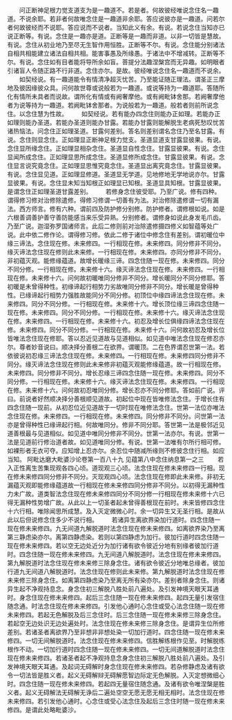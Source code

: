 <!-- { "loadSidebar": true } -->
　　问正断神足根力觉支道支为是一趣道不。若是者。何故彼经唯说念住名一趣道。不说余耶。若非者何故唯念住是一趣道非余耶。答应说彼亦是一趣道。问若尔者何故彼经而不说耶。答应说而不说者。当知此义有余。有说。若说念住当知亦已说正断等。有说。念住是一趣亦是道。正断等是一趣而非道。以非一切皆是慧故。有说。念住从初业地乃至尽无生智作用恒胜。正断等不尔。有说。念住能分别诸法自相共相能建立诸法自相共相。能害事愚及所缘愚。于诸法中不增减转。正断等不尔。有说。念住如有目者能将导所余如盲。菩提分法趣涅槃宫而无异趣。如明眼者引诸盲人令随正路不行非道。念住亦尔。是故。彼经唯说念住名一趣道而不说余。
　　如契经说。有一趣道能令有情清净超灭忧苦。乃至能证随正理法。谓圣正三摩地及彼因缘彼众具。问何故世尊或说般若为一趣道。或说等持为一趣道耶。答随所化有情所未具者而说故。谓所化有情或有阙奢摩他。或有阙毗钵舍那。若阙奢摩他者为说等持为一趣道。若阙毗钵舍那者。为说般若为一趣道。般若者则前所说念住。以念住慧为性故。
　　如契经说。若有能办四念住则能办正如理。若能办正如理则能办圣道。若能办圣道则能办甘露。若能办甘露则能解脱生老病死愁叹忧苦诸热恼法。问念住正如理圣道。甘露何差别。答名则差别谓名念住乃至名甘露。有说。念住则显念住。正如理显正断神足根力觉支。圣道显道支甘露显彼果。有说。念住显所缘念住。正如理显相杂念住。圣道显自性念住。甘露显彼果。有说。念住显闻所成念住。正如理显思所成念住。圣道显修所成念住。甘露显彼果。有说。念住显言说究竟念住。正如理显思惟究竟念住。圣道显出离究竟念住。甘露显彼果。有说。念住显见道。正如理显修道。圣道显无学道。见地修地无学地说亦尔。甘露显彼果。有说。念住显未知当知根正如理显已知根。圣道显具知根。甘露显彼果。是谓念住正如理圣道甘露差别。
　　若修身念住彼受耶。乃至广说。修有四种。谓得修习修对治修除遣修。得修习修谓一切善有为法。对治修除遣修谓一切有漏法。西方师言。修有六种。谓前四及防护修分别修。防护修者。谓修根如说。如是六根善调善护善守善防能感当来乐受异熟。分别修者。谓修身如说此身发毛爪齿。乃至广说。迦湿弥罗国诸师言。此后二修则前对治除遣修摄四修义如智蕴等处广说。此中依二修作论。谓得修习修。依此二修于诸位中修念住有差别。谓初暖位中缘三谛法。念住现在修。未来修四。一行相现在修。未来修四。同分修非不同分。缘灭谛法念住现在修则此未来修。一行相现在修。未来修四。亦同分修非不同分。非初蕴灭观。能修缘蕴道。故增长暖缘三谛。四念住随一现在修。未来修四。同分不同分修。一行相现在修。未来修十六。缘灭谛法念住现在修。未来修四。一行相现在修。未来修十六。问何故初暖唯同分修非不同分。增长暖同分不同分修耶。答初暖是未曾得种性。初缘谛起行相势力劣故唯同分修非不同分。增长暖是曾得种性。已缘谛起行相势力强胜故能同分不同分修。初顶位中缘四谛法念住现在修。未来修四。同分不同分修。一行相现在修。未来修十六。增长顶位缘三谛四念住随一现在修。未来修四。同分不同分修。一行相现在修。未来修十六。缘灭谛法念住现在修。未来修四。一行相现在修。未来修十六。初忍及增长位俱缘四谛法念住现在修。未来修四。同分不同分修。一行相现在修。未来修十六。问何故初忍及增长位皆唯法念住现在修耶。答以忍近见道故与见道相似。如见道中唯法念住现在修忍亦尔。尊者妙音说曰。顺决择分善根二在欲界。谓暖顶。二在色界谓忍世第一法。若依彼说初忍缘三谛法念住现在修。未来修四。一行相现在修。未来修四同分修非不同分。缘灭谛法念住现在修则此未来修非初蕴灭观能修缘蕴道。故一行相现在修。未来修四。同分修非不同分。增长忍缘三谛四念住随一现在修。未来修四。同分不同分修。一行相现在修。未来修十六。缘灭谛法念住现在修。未来修四。一行相现在修。未来修十六。问何故初忍唯同分修。增长忍亦不同分修耶。答如前广说。评曰。前说者好然顺决择分善根顺见道故。初起位中现在皆唯修法念住。于增长住有四念住随一现前。从初忍位近见道故于一切时现在唯修法念住。世第一法位亦唯法念住现在修。未来修四。一行相现在修。未来修四。同分修非不同分。问世第一法亦是曾得种性已缘谛起行相。何故唯同分。修非不同分耶。答世第一法是极邻近见道善根最与见道相似。如见道中唯同分修非不同分。世第一法亦尔。有说。世第一法是见道前行修治道者故。如见道唯同分修。有说。世第一法唯有尔所行相可修。如裸形者无衣可夺。应知增上忍亦尔。余忍位中随减所缘则不修彼念住行相。如应当知。
阿毗达磨大毗婆沙论卷第一百八十九
见蕴第八中念住纳息第一之三
　　若入正性离生苦集现观各四心顷。道现观三心顷。法念住现在修未来修四一行相。现在修未来修四同分修非不同分。灭现观四心顷。法念住现在修即此未来修。非初无漏蕴灭观即能修缘蕴道故一行相现在修未来修四同分修非不同分。以初得无漏种性力未广故。道类智法念住现在修未来修四同分不同分修一行相现在修未来修十六已得无漏种性势增广故。从此以上一切圣者起未曾得善根现在前时。未来皆修四念住十六行相。唯除闻思所成慧。及入灭定微微心时。余一切异生又无圣行相。是故从此以后但说修念住多少不说行相。
　　若诸异生离欲界染加行道时。四念住随一现在修未来修四。九无间道九解脱道时法念住现在修未来修四。如离欲界染乃至离第三静虑染亦尔。离第四静虑染。若则以第四静虑为加行。彼加行道时四念住随一现在修未来修四。若以空无边处近分为加行诸有欲令彼近分地有别缘者彼加行道时。四念住随一现在修未来修四。九无间道八解脱道时。法念住现在修未来修四。第九解脱道时法念住现在修未来修三除身念住。诸有欲令彼近分地唯总缘者。彼加行道九无间道八解脱道时。法念住现在修则此未来修。第九解脱道时法念住现在修未来修三除身念住。如离第四静虑染乃至离无所有染亦尔。差别者除身念住。则诸异生起不净观持息念。身念住初三解脱八胜处前八遍处。及引发神境天眼天耳通时。身念住现在修未来修四。起后三念住随一现在修未来修四。起四无量引发宿住随念通。时法念住现在修未来修四。引发他心通时心念住或受心法念住随一现在修未来修四。若起无色解脱及后三念住时。后三念住随一现在修未来修三除身念住。若起空无边处识无边处遍处时。法念住现在修未来修三除身念住。是谓异生位所修差别。若诸圣者离欲界乃至非想非非想处染一切加行道时。四念住随一现在修未来修四。一切无间解脱道时。法念住现在修未来修四。信胜解练根作见至。时解脱练根作不动。一切加行道时四念住随一现在修未来修四。一切无间道解脱道时法念住现在修未来修四。若诸圣者起不净观持息念身念住初三解脱八胜处前八遍处。及引发神境天眼天耳通。及起词无碍解时身念住现在修未来修四。若杂修静虑及诸有欲令一切法皆是胜义者。起义无碍解辩无碍解愿智边际定无色解脱。入灭定想微细心时。四念住随一现在修未来修四。若起四无量宿住随念通。及诸有欲令唯涅槃是胜义者。起义无碍解法无碍解无诤后二遍处空空无愿无愿无相无相时。法念住现在修未来修四。若引发他心通时。心念住或受心法念住及起后三念住时随一现在修未来修四。是谓此处略毗婆沙。
